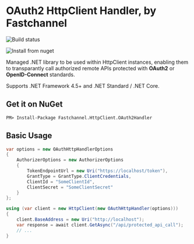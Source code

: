 # OAuth2 HttpClient Handler, by Fastchannel

![Build status](https://img.shields.io/appveyor/build/fastchannel/fastchannel-httpclient-oauth2handler?style=plastic)

![Install from nuget](https://img.shields.io/nuget/v/Fastchannel.HttpClient.OAuth2Handler?style=plastic)

Managed .NET library to be used within HttpClient instances,
enabling them to transparantly call authorized remote APIs protected with **OAuth2** or **OpenID-Connect** standards.

Supports .NET Framework 4.5+ and .NET Standard / .NET Core.

## Get it on NuGet

    PM> Install-Package Fastchannel.HttpClient.OAuth2Handler

## Basic Usage

```C#
var options = new OAuthHttpHandlerOptions
{
    AuthorizerOptions = new AuthorizerOptions
    {
        TokenEndpointUrl = new Uri("https://localhost/token"),
        GrantType = GrantType.ClientCredentials,
        ClientId = "SomeClientId",
        ClientSecret = "SomeClientSecret"
    }
};

using (var client = new HttpClient(new OAuthHttpHandler(options)))
{
    client.BaseAddress = new Uri("http://localhost");
    var response = await client.GetAsync("/api/protected_api_call");
    // ...
}
```
